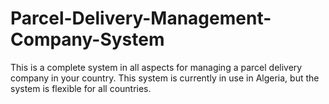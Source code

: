 # Parcel-Delivery-Management-Company-System
This is a complete system in all aspects for managing a parcel delivery company in your country. This system is currently in use in Algeria, but the system is flexible for all countries.
